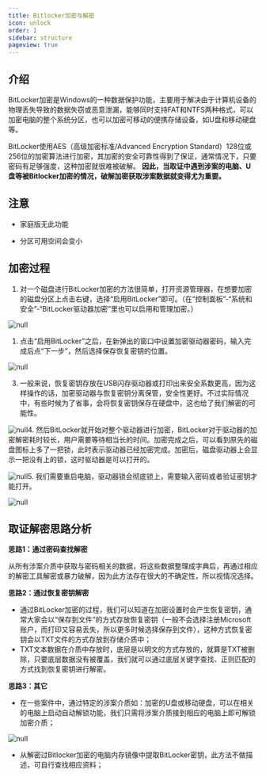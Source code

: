 ```yaml
---
title: Bitlocker加密与解密
icon: unlock
order: 1
sidebar: structure
pageview: true
---
```


## 介绍

BitLocker加密是Windows的一种数据保护功能，主要用于解决由于计算机设备的物理丢失导致的数据失窃或恶意泄漏，能够同时支持FAT和NTFS两种格式，可以加密电脑的整个系统分区，也可以加密可移动的便携存储设备，如U盘和移动硬盘等。

BitLocker使用AES（高级加密标准/Advanced Encryption Standard）128位或256位的加密算法进行加密，其加密的安全可靠性得到了保证，通常情况下，只要密码有足够强度，这种加密就很难被破解。 **因此，当取证中遇到涉案的电脑、U盘等被Bitlocker加密的情况，破解加密获取涉案数据就变得尤为重要。**

## 注意

- 家庭版无此功能

- 分区可用空间会变小

## 加密过程

1. 对一个磁盘进行BitLocker加密的方法很简单，打开资源管理器，在想要加密的磁盘分区上点击右键，选择“启用BitLocker”即可。（在“控制面板”-“系统和安全”-“BitLocker驱动器加密”里也可以启用和管理加密。）

![null](https://bu.dusays.com/2023/07/25/64bfefcef1ce0.png)

1. 点击“启用BitLocker”之后，在新弹出的窗口中设置加密驱动器密码，输入完成后点“下一步”，然后选择保存恢复密钥的位置。

![null](https://bu.dusays.com/2023/07/25/64bfefd4ac61d.png)

3. 一般来说，恢复密钥存放在USB闪存驱动器或打印出来安全系数更高，因为这样操作的话，加密驱动器与恢复密钥分离保管，安全性更好。不过实际情况中，有些时候为了省事，会将恢复密钥保存在硬盘中，这也给了我们解密的可能性。

![null](https://bu.dusays.com/2023/07/25/64bfefd6bf988.png)4. 然后BitLocker就开始对整个驱动器进行加密，BitLocker对于驱动器的加密解密耗时较长，用户需要等待相当长的时间。加密完成之后，可以看到原先的磁盘图标上多了一把锁，此时表示驱动器已经加密完成。加密后，磁盘驱动器上会显示一把没有上的锁，这时驱动器是可以打开的。

![null](https://bu.dusays.com/2023/07/25/64bfefd8e3c16.png)5. 我们需要重启电脑，驱动器锁会彻底锁上，需要输入密码或者验证密钥才能打开。

![null](https://bu.dusays.com/2023/07/25/64bfefd99cd5b.png)

## 取证解密思路分析

**思路1：通过密码查找解密**

从所有涉案介质中获取与密码相关的数据，将这些数据整理成字典后，再通过相应的解密工具解密或暴力破解，因为此方法存在很大的不确定性，所以视情况选择。

**思路2：通过恢复密钥解密**

- 通过BitLocker加密的过程，我们可以知道在加密设置时会产生恢复密钥，通常大家会以“保存到文件”的方式存放恢复密钥（一般不会选择注册Microsoft账户，而打印又容易丢失，所以更多时候选择保存到文件），这种方式恢复密钥会以TXT文件的方式存放到存储介质中；
- TXT文本数据在介质中存放时，底层是以明文的方式存放的，就算是TXT被删除，只要底层数据没有被覆盖，我们就可以通过底层关键字查找、正则匹配的方式找到恢复密钥进行解密。

**思路3：其它**

- 在一些案件中，通过特定的涉案介质如：加密的U盘或移动硬盘，可以在相关的电脑上启动自动解锁功能，我们只需将涉案介质接到相应的电脑上即可解锁加密介质；

![null](https://bu.dusays.com/2023/07/25/64bfefdbe6757.png)

- 从解密过Bitlocker加密的电脑内存镜像中提取BitLocker密钥，此方法不做描述，可自行查找相应资料；